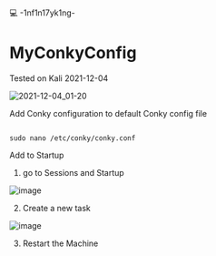 💻 -1nf1n17yk1ng-

# MyConkyConfig

Tested on Kali 2021-12-04

![2021-12-04_01-20](https://user-images.githubusercontent.com/66146701/144705945-e5a07e24-9ed0-44c1-9e4b-2196b2b617b7.png)


Add Conky configuration to default Conky config file

```

sudo nano /etc/conky/conky.conf

```

Add to Startup

1. go to Sessions and Startup

![image](https://user-images.githubusercontent.com/66146701/144706201-a56f7283-0567-4a4e-be8b-b03b2421a26e.png)

2. Create a new task

![image](https://user-images.githubusercontent.com/66146701/144706239-bb5ddfd4-3c79-4b22-afc0-a35adba3ca5e.png)

3. Restart the Machine
